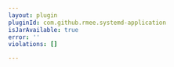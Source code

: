 ```yaml
---
layout: plugin
pluginId: com.github.rmee.systemd-application
isJarAvailable: true
error: ''
violations: []

---
```


